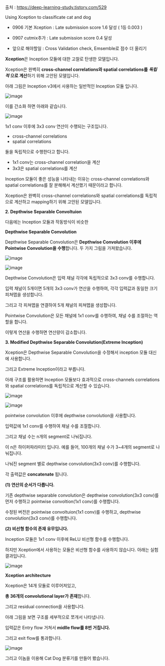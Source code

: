 출처 : https://deep-learning-study.tistory.com/529

Using Xception to classificate cat and dog
 - 0906 기본 Xception : Late submission score 1.6 달성 ( 1등 0.003 )

 - 0907 cutmix추가 : Late submission score 0.4 달성
 
 - 앞으로 해야할일 : Cross Validation check, Emsemble로 점수 더 올리기


**Xception**은 Inception 모듈에 대한 고찰로 탄생한 모델입니다. 

Xception은 완벽히 **cross-channel correlations와 spatial correlations를** ***독립적*** **으로 계산**하기 위해 고안된 모델입니다. 

아래 그림은 Inception v3에서 사용하는 일반적인 Inception 모듈 입니다.

![image](https://user-images.githubusercontent.com/67318280/132187784-0049f0d5-5339-41e2-9fbb-4224903a22d6.png)

이를 간소화 하면 아래와 같습니다.

![image](https://user-images.githubusercontent.com/67318280/132187936-1de73982-3d2e-4ac4-a1c3-f6d59a91ff4b.png)

1x1 conv 이후에 3x3 conv 연산이 수행되는 구조입니다.

- cross-channel correlations
- spatial correlations

둘을 독립적으로 수행한다고 합니다. 

- 1x1 conv는 cross-channel correlation을 계산
- 3x3은 spatial correlations를 계산

Inception 모듈이 좋은 성능을 나타내는 이유는 cross-channel correlations와 spatial correlations를 잘 분해해서 계산했기 때문이라고 합니다. 

Xception은 완벽히 cross-channel correlations와 spatial correlations를 독립적으로 계산하고 mapping하기 위해 고안된 모델입니다.

**2. Depthwise Separable Convoltuion**

다음에는 Inception 모듈과 작동방식이 비슷한 

**Depthwise Separable Convolution**

Depthwise Separable Convolution은 **Depthwise Convolution 이후에 Pointwise Convolution을 수행**합니다. 두 가지 그림을 가져왔습니다.

![image](https://user-images.githubusercontent.com/67318280/132188345-f94f4537-b7d0-4d00-8595-5dd7eb2675cd.png)

![image](https://user-images.githubusercontent.com/67318280/132188360-efa01eca-09df-42f1-94f5-9d0c154e4239.png)

Depthwise Convolution은 입력 채널 각각에 독립적으로 3x3 conv를 수행합니다. 

입력 채널이 5개이면 5개의 3x3 conv가 연산을 수행하여, 각각 입력값과 동일한 크기 피쳐맵을 생성합니다. 

그리고 각 피쳐맵을 연결하여 5개 채널의 피쳐맵을 생성합니다. 

Pointwise Convolution은 모든 채널에 1x1 conv를 수행하여, 채널 수를 조절하는 역할을 합니다. 

이렇게 연산을 수행하면 연산량이 감소합니다.

 
**3. Modified Depthwise Separable Convolution(Extreme Inception)**

Xception은 Depthwise Separable Convolution을 수정해서 inception 모듈 대신에 사용합니다. 

그리고 Extreme Inception이라고 부릅니다.

아래 구조를 활용하면 Inception 모듈보다 효과적으로 cross-channels correlations와 spatial correlations를 독립적으로 계산할 수 있습니다.

![image](https://user-images.githubusercontent.com/67318280/132188995-73db4239-5a5b-42fb-be3c-23127e70cd4d.png)

![image](https://user-images.githubusercontent.com/67318280/132189003-39f9d4da-6b82-4253-8d5f-cef8fa725117.png)


pointwise convolution 이후에 depthwise convolution을 사용합니다.

입력값에 1x1 conv를 수행하여 채널 수를 조절합니다. 

그리고 채널 수는 n개의 segment로 나눠집니다. 

이 n은 하이퍼파라미터 입니다. 예를 들어, 100개의 채널 수가 3~4개의 segment로 나눠집니다. 

나눠진 segment 별로 depthwise convolution(3x3 conv)를 수행합니다. 

각 출력값은 **concatenate** 됩니다.


**(1) 연산의 순서가 다릅니다.**

기존 depthwise separable convolution은 depthwise convolution(3x3 conv)를 먼저 수행하고 pointwise convoltion(1x1 conv)를 수행합니다. 

수정된 버전은 pointwise convoltuion(1x1 conv)를 수행하고, depthwise convolution(3x3 conv)를 수행합니다. 

 

**(2) 비선형 함수의 존재 유무입니다.**

Inception 모듈은 1x1 conv 이후에 ReLU 비선형 함수를 수행합니다. 

하지만 Xception에서 사용하는 모듈은 비선형 함수를 사용하지 않습니다. 아래는 실험 결과입니다. 

![image](https://user-images.githubusercontent.com/67318280/132189155-d670ae9c-5f11-4f85-af42-eeb8b3c970ab.png)

**Xception architecture**

Xception은 14개 모듈로 이루어져있고, 

**총 36개의 convolutional layer가 존재**합니다. 

그리고 residual connection을 사용합니다. 

아래 그림을 보면 구조를 세부적으로 쪼개서 나타냅니다. 

입력값은 Entry flow 거쳐서 **midlle flow를 8번 거칩니다.** 

그리고 exit flow를 통과합니다.

![image](https://user-images.githubusercontent.com/67318280/132189245-03b32560-29ce-4826-93b3-85ba21c05f8f.png)

그리고 이놈을 이용해 Cat Dog 분류기를 만들어 봤습니다.








